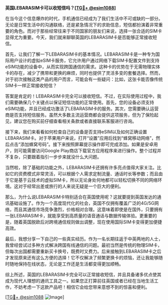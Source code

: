 **英国LEBARASIM卡可以收短信吗？[[TG💪+ @esim1088](https://t.me/s/esim1088)]**

在当今这个信息爆炸的时代，手机通信已经成为了我们生活中不可或缺的一部分。无论是日常生活中的沟通联络，还是紧急情况下的求助信息，短信都扮演着非常重要的角色。而对于那些经常往来于不同国家的朋友们来说，选择一张合适的SIM卡显得尤为重要。今天，我们就来聊聊英国的LEBARASIM卡是否能够正常接收短信。

首先，让我们了解一下LEBARASIM卡的基本情况。LEBARASIM卡是一种专为国际用户设计的虚拟eSIM卡服务，它允许用户通过网络下载SIM卡配置文件到支持eSIM功能的设备中，从而实现跨国通信的需求。这种卡的优势在于无需物理实体卡的存在，减少了携带和更换的麻烦，同时也提供了灵活多变的套餐选择。然而，对于初次接触这类产品的用户而言，可能会有一些疑问：比如，这张卡能否像传统SIM卡一样正常接收短信？

答案是肯定的！LEBARASIM卡完全可以接收短信。不过，在实际使用过程中，我们需要确保几个关键点以保证短信功能的正常使用。首先，您的设备必须支持eSIM功能，并且已经成功激活了LEBARASIM卡的服务。其次，您需要确认运营商是否支持短信服务。虽然大多数主流运营商都会提供这项服务，但为了保险起见，建议您在购买前仔细查看相关条款或者直接联系客服进行咨询。

接下来，我们来看看如何检查自己的设备是否支持eSIM以及如何正确设置LEBARASIM卡。对于苹果用户来说，打开“设置”应用后找到“蜂窝移动网络”，然后点击“添加蜂窝号码”。接下来按照屏幕提示操作即可完成添加。如果是安卓用户，则可能需要访问Google Play商店下载官方应用程序来进行操作。整个过程并不复杂，只要跟着指引一步步来就没什么大问题。

当然啦，除了基础的功能之外，LEBARASIM卡还拥有许多亮点值得大家关注。比如它的资费模式非常灵活，可以根据个人需求定制流量、通话时长等参数；而且由于它是基于云技术的虚拟SIM卡，所以无论身处何地都可以轻松切换不同的网络环境。这对于经常出差或旅行的人来说无疑是一个巨大的便利。

那么，为什么说LEBARASIM卡特别适合在英国使用呢？这就要提到英国发达的通讯基础设施了。作为一个高度现代化的社会，英国不仅拥有覆盖广泛的4G/5G网络，而且其通信市场竞争激烈，价格相对合理。这意味着即使是在国外，只要拥有一张LEBARASIM卡，就能享受到高质量的语音通话与数据传输体验。更重要的是，随着英国脱欧后对跨境通信规则做出调整，现在使用国际SIM卡变得更加便捷高效。

最后，我想分享一下自己的一些真实经历。作为一名长期往返于中英两地的人士，我曾经尝试过多种方式解决跨国有线通信的问题。最初当然是传统的物理SIM卡，但每次出国都需要重新买卡换号，既费时又费力。后来接触到LEBARASIM卡之后才发现原来还有这么方便的选择！它不仅解决了频繁更换卡的烦恼，还让我能够随时随地保持在线状态，无论是工作还是生活都变得更加顺畅。

综上所述，英国的LEBARASIM卡完全可以正常接收短信，并且具备诸多优点使其成为现代人理想的通讯工具之一。如果您正打算前往英国或者已经在当地生活工作，不妨考虑一下这款产品吧！相信它会给您带来意想不到的惊喜和便利。

[[TG💪+ @esim1088](https://t.me/s/esim1088) ![Image](https://i.postimg.cc/4NQfJmqS/Snipaste-2025-05-13-00-14-12.png)]
